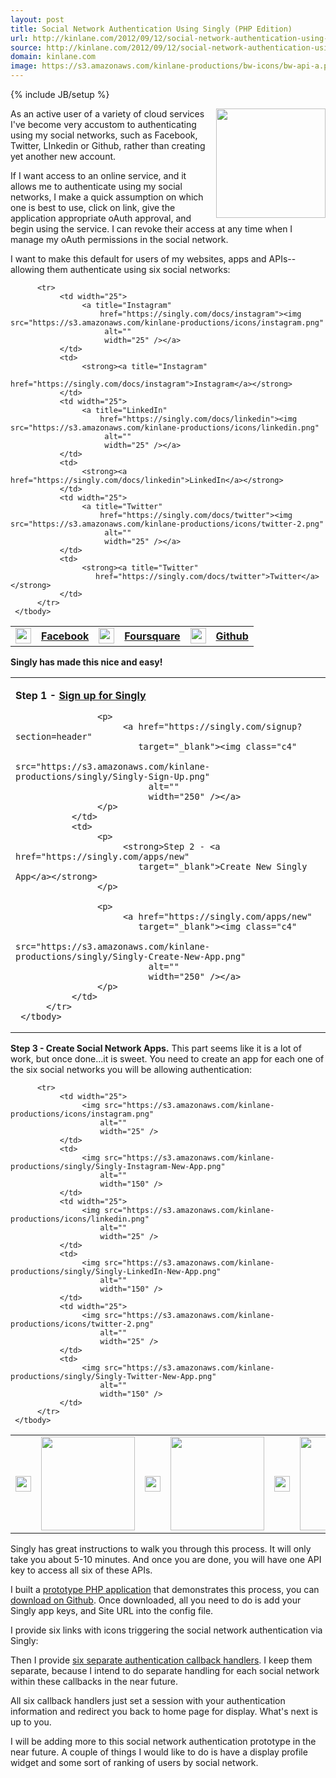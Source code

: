 ```yaml
---
layout: post
title: Social Network Authentication Using Singly (PHP Edition)
url: http://kinlane.com/2012/09/12/social-network-authentication-using-singly-php-edition/
source: http://kinlane.com/2012/09/12/social-network-authentication-using-singly-php-edition/
domain: kinlane.com
image: https://s3.amazonaws.com/kinlane-productions/bw-icons/bw-api-a.png
---
```

{% include JB/setup %}<p>
     <a href="http://www.singly.com/"><img class="c1"
          src="https://s3.amazonaws.com/kinlane-productions/singly/singly-twitter-linkedin-github-facebook-authentication.png"
          alt=""
          width="175"
          align="right" /></a>
</p>

<p>
     As an active user of a variety of cloud services I've become very accustom to authenticating using my social networks, such as Facebook, Twitter, LInkedin or Github, rather than creating yet another new account.
</p>

<p>
     If I want access to an online service, and it allows me to authenticate using my social networks, I make a quick assumption on which one is best to use, click on link, give the application appropriate oAuth approval, and begin using the service. I can revoke their access at any time when I manage my oAuth permissions in the social network.
</p>

<p>
     I want to make this default for users of my websites, apps and APIs--allowing them authenticate using six social networks:
</p>

<table class="c2"
       cellspacing="10"
       cellpadding="10">
     <tbody>
          <tr>
               <td width="25">
                    <a title="Facebook"
                        href="https://singly.com/docs/facebook"><img src="https://s3.amazonaws.com/kinlane-productions/icons/facebook.png"
                         alt=""
                         width="25" /></a>
               </td>
               <td>
                    <a title="Facebook"
                        href="https://singly.com/docs/facebook"><strong>Facebook</strong></a>
               </td>
               <td width="25">
                    <a title="Foursquare"
                        href="https://singly.com/docs/foursquare"><img src="https://s3.amazonaws.com/kinlane-productions/icons/foursquare.png"
                         alt=""
                         width="25" /></a>
               </td>
               <td>
                    <strong><a title="Foursquare"
                       href="https://singly.com/docs/foursquare">Foursquare</a></strong>
               </td>
               <td width="25">
                    <a title="Github"
                        href="https://singly.com/docs/github"><img src="https://s3.amazonaws.com/kinlane-productions/icons/github.png"
                         alt=""
                         width="25" /></a>
               </td>
               <td>
                    <strong><a title="Github"
                       href="https://singly.com/docs/github">Github</a></strong>
               </td>
          </tr>

          <tr>
               <td width="25">
                    <a title="Instagram"
                        href="https://singly.com/docs/instagram"><img src="https://s3.amazonaws.com/kinlane-productions/icons/instagram.png"
                         alt=""
                         width="25" /></a>
               </td>
               <td>
                    <strong><a title="Instagram"
                       href="https://singly.com/docs/instagram">Instagram</a></strong>
               </td>
               <td width="25">
                    <a title="LinkedIn"
                        href="https://singly.com/docs/linkedin"><img src="https://s3.amazonaws.com/kinlane-productions/icons/linkedin.png"
                         alt=""
                         width="25" /></a>
               </td>
               <td>
                    <strong><a href="https://singly.com/docs/linkedin">LinkedIn</a></strong>
               </td>
               <td width="25">
                    <a title="Twitter"
                        href="https://singly.com/docs/twitter"><img src="https://s3.amazonaws.com/kinlane-productions/icons/twitter-2.png"
                         alt=""
                         width="25" /></a>
               </td>
               <td>
                    <strong><a title="Twitter"
                       href="https://singly.com/docs/twitter">Twitter</a></strong>
               </td>
          </tr>
     </tbody>
</table>

<p class="c3">
     <strong>Singly has made this nice and easy!</strong>
</p>

<table>
     <tbody>
          <tr>
               <td valign="top">
                    <p>
                         <strong>Step 1 - <a href="https://singly.com/signup?section=header"
                            target="_blank">Sign up for Singly</a></strong>
                    </p>

                    <p>
                         <a href="https://singly.com/signup?section=header"
                            target="_blank"><img class="c4"
                              src="https://s3.amazonaws.com/kinlane-productions/singly/Singly-Sign-Up.png"
                              alt=""
                              width="250" /></a>
                    </p>
               </td>
               <td>
                    <p>
                         <strong>Step 2 - <a href="https://singly.com/apps/new"
                            target="_blank">Create New Singly App</a></strong>
                    </p>

                    <p>
                         <a href="https://singly.com/apps/new"
                            target="_blank"><img class="c4"
                              src="https://s3.amazonaws.com/kinlane-productions/singly/Singly-Create-New-App.png"
                              alt=""
                              width="250" /></a>
                    </p>
               </td>
          </tr>
     </tbody>
</table>

<p>
     <strong>Step 3 - Create Social Network Apps.</strong> This part seems like it is a lot of work, but once done...it is sweet. You need to create an app for each one of the six social networks you will be allowing authentication:
</p>

<table class="c2"
       cellspacing="2"
       cellpadding="2">
     <tbody>
          <tr>
               <td width="25">
                    <img src="https://s3.amazonaws.com/kinlane-productions/icons/facebook.png"
                        alt=""
                        width="25" />
               </td>
               <td>
                    <img src="https://s3.amazonaws.com/kinlane-productions/singly/Singly-Facebook-New-App.png"
                        alt=""
                        width="150" />
               </td>
               <td width="25">
                    <img src="https://s3.amazonaws.com/kinlane-productions/icons/foursquare.png"
                        alt=""
                        width="25" />
               </td>
               <td>
                    <img src="https://s3.amazonaws.com/kinlane-productions/singly/Singly-Foursquare-New-App.png"
                        alt=""
                        width="150" />
               </td>
               <td width="25">
                    <img src="https://s3.amazonaws.com/kinlane-productions/icons/github.png"
                        alt=""
                        width="25" />
               </td>
               <td>
                    <img src="https://s3.amazonaws.com/kinlane-productions/singly/Singly-Github-New-App.png"
                        alt=""
                        width="150" />
               </td>
          </tr>

          <tr>
               <td width="25">
                    <img src="https://s3.amazonaws.com/kinlane-productions/icons/instagram.png"
                        alt=""
                        width="25" />
               </td>
               <td>
                    <img src="https://s3.amazonaws.com/kinlane-productions/singly/Singly-Instagram-New-App.png"
                        alt=""
                        width="150" />
               </td>
               <td width="25">
                    <img src="https://s3.amazonaws.com/kinlane-productions/icons/linkedin.png"
                        alt=""
                        width="25" />
               </td>
               <td>
                    <img src="https://s3.amazonaws.com/kinlane-productions/singly/Singly-LinkedIn-New-App.png"
                        alt=""
                        width="150" />
               </td>
               <td width="25">
                    <img src="https://s3.amazonaws.com/kinlane-productions/icons/twitter-2.png"
                        alt=""
                        width="25" />
               </td>
               <td>
                    <img src="https://s3.amazonaws.com/kinlane-productions/singly/Singly-Twitter-New-App.png"
                        alt=""
                        width="150" />
               </td>
          </tr>
     </tbody>
</table>

<p>
     Singly has great instructions to walk you through this process. It will only take you about 5-10 minutes. And once you are done, you will have one API key to access all six of these APIs.
</p>

<p>
     I built a <a href="http://singly-authentication.laneworks.net/">prototype PHP application</a> that demonstrates this process, you can <a href="https://github.com/kinlane/singly-social-authentication-php">download on Github</a>. Once downloaded, all you need to do is add your Singly app keys, and Site URL into the config file.
</p>

<p>
     I provide six links with icons triggering the social network authentication via Singly:
</p>
<script src="https://gist.github.com/3710690.js?file=gistfile1.txt"
      type="text/javascript"
      xml:space="preserve">
</script>
<p>
     Then I provide <a href="https://github.com/kinlane/singly-social-authentication-php/tree/master/auth">six separate authentication callback handlers</a>. I keep them separate, because I intend to do separate handling for each social network within these callbacks in the near future.
</p>

<p>
     All six callback handlers just set a session with your authentication information and redirect you back to home page for display. What's next is up to you.
</p>

<p>
     I will be adding more to this social network authentication prototype in the near future. A couple of things I would like to do is have a display profile widget and some sort of ranking of users by social network.
</p>